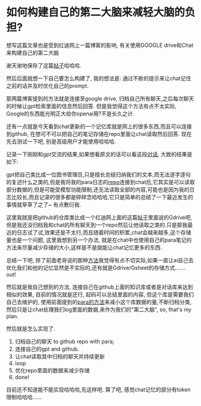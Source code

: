 # 如何构建自己的第二大脑来减轻大脑的负担?

想写这篇文章也是受到红迪网上一篇博客的影响, 有关使用GOOGLE drive和Chat来构建自己的第二大脑

谢天谢地保存了这篇[帖子](https://www.reddit.com/r/ChatGPTPromptGenius/comments/1jqzpi9/finally_i_found_a_way_to_keep_chatgpt_remember/)哈哈哈.

然后后面就想一下自己要怎么构建了, 我的想法是: 通过不断的提示来让chat记住之前的话并及时优化自己的prompt.

那两篇博客提到的方法就是连接至google drive, 归档自己所有聊天,之后每次聊天的时候让gpt检索里面的信息然后回答. 但是我觉得这个方法有点不太实际, Google的东西能光明正大给你openai用?不是长久之计.

还有一点就是今天看到chat更新的一个记忆库就是网上的很多东西,而且可以连接到github, 在想可不可以把自己的笔记存储在repo里面让chat读取然后回答. 现在先去测试一下吧, 别是高级用户才能使用哈哈哈.

记录一下刚刚和gpt交流的结果,如果想看原文的话可以看这段[对话](https://chatgpt.com/share/6800ef0f-62c8-800b-ae67-d4584d5d3b72), 大致的结果是如下:

gpt把自己类比成一位图书管理员,只是擅长总结归纳我们的文本,而无法逐字逐句的复述什么之类的,但是我将我的para日志的[repo](https://github.com/skywalker23241/Junbo-PARA-Notes/blob/main/Project/project_log.md)连接到chat后,它其实是可以读取部分数据的,但是可能受模型功能限制,还无法读取全部的内容,可能也是因为我的日志比较长,而且记录的很多都是碎碎念哈哈哈,它只是简单的总结了一下最近发生的事情就草草了之了~ 有点敷衍我.

这里我就是把github的仓库类比成一个红迪网上面的这篇[帖子](https://syncreticsage.wordpress.com/2025/04/03/memory-loophole-creating-a-second-brain-for-chatgpt-discussion-w-chatgpt/)里面说的Gdrive吧, 但是我还没归档我和chat的所有聊天到一个repo然后让他读取之类的.只是那我最近的日志试了试,效果还是不太行,而且随着时间的积累,chat会越来越多,这个存储量也是一个问题, 这里我想到另一个办法, 就是在chat中也使用自己的para笔记的方法来尽量减少存储的大小,这样是不是就能让chat记忆更多的东西.

总结一下吧, 除了前面老哥说的那种[方法](https://www.reddit.com/r/ChatGPTPromptGenius/comments/1jqzpi9/finally_i_found_a_way_to_keep_chatgpt_remember/)我觉得有点不切实际,如果一直让ai自己去优化我们和他的记忆显然是不实际的,还有就是Gdrive/Gsheet的存储方式....... out!

然后就是我自己想到的方法, 连接自己在github上面的知识库或者是对话库来达到相似的效果, 目前的情况就是还行, 起码可以总结里面的内容, 但这个库是需要我们自己去维护的, 使用前面提到的[para的方法](https://fortelabs.com/blog/para/?utm_source=pocket_saves)来减小这个库数据的量,不断归档分类, 然后只是让chat处理我们log里面的数据,来作为我们的"第二大脑", so, that's my plan.

然后就是怎么实现了.

1. 归档自己的聊天 to github repo with para;
2. 连接自己的gpt and github.
3. 让chat读取其中归档的聊天并持续更新
4. loop
5. 优化repo里面的数据来减少存储
6. done!

目前还不知道能不能实现哈哈哈,先这样吧. 算了吧, 感觉chat记忆的部分有token限制哈哈哈......
